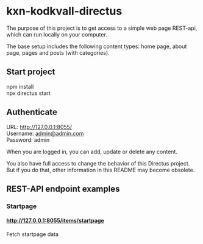 # kxn-kodkvall-directus
The purpose of this project is to get access to a simple web page REST-api, which can run locally on your computer.  

The base setup includes the following content types: home page, about page, pages and posts (with categories).

## Start project
npm install  
npx directus start  

## Authenticate
URL: http://127.0.0.1:8055/  
Username: admin@admin.com  
Password: admin  

When you are logged in, you can add, update or delete any content.  

You also have full access to change the behavior of this Directus project. But if you do that, other information in this README may become obsolete.  

## REST-API endpoint examples

### Startpage

#### http://127.0.0.1:8055/items/startpage
Fetch startpage data
